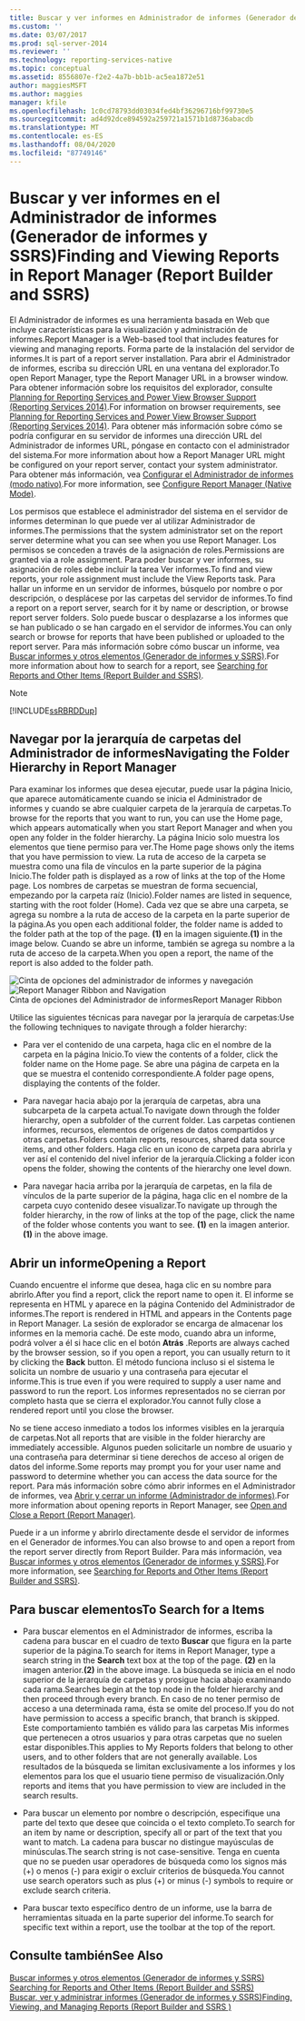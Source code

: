 ```yaml
---
title: Buscar y ver informes en Administrador de informes (Generador de informes y SSRS) | Microsoft Docs
ms.custom: ''
ms.date: 03/07/2017
ms.prod: sql-server-2014
ms.reviewer: ''
ms.technology: reporting-services-native
ms.topic: conceptual
ms.assetid: 8556807e-f2e2-4a7b-bb1b-ac5ea1872e51
author: maggiesMSFT
ms.author: maggies
manager: kfile
ms.openlocfilehash: 1c0cd78793dd03034fed4bf36296716bf99730e5
ms.sourcegitcommit: ad4d92dce894592a259721a1571b1d8736abacdb
ms.translationtype: MT
ms.contentlocale: es-ES
ms.lasthandoff: 08/04/2020
ms.locfileid: "87749146"
---
```

# <a name="finding-and-viewing-reports-in-report-manager-report-builder-and-ssrs"></a><span data-ttu-id="f50b5-102">Buscar y ver informes en el Administrador de informes (Generador de informes y SSRS)</span><span class="sxs-lookup"><span data-stu-id="f50b5-102">Finding and Viewing Reports in Report Manager (Report Builder and SSRS)</span></span>
  <span data-ttu-id="f50b5-103">El Administrador de informes es una herramienta basada en Web que incluye características para la visualización y administración de informes.</span><span class="sxs-lookup"><span data-stu-id="f50b5-103">Report Manager is a Web-based tool that includes features for viewing and managing reports.</span></span> <span data-ttu-id="f50b5-104">Forma parte de la instalación del servidor de informes.</span><span class="sxs-lookup"><span data-stu-id="f50b5-104">It is part of a report server installation.</span></span> <span data-ttu-id="f50b5-105">Para abrir el Administrador de informes, escriba su dirección URL en una ventana del explorador.</span><span class="sxs-lookup"><span data-stu-id="f50b5-105">To open Report Manager, type the Report Manager URL in a browser window.</span></span> <span data-ttu-id="f50b5-106">Para obtener información sobre los requisitos del explorador, consulte [Planning for Reporting Services and Power View Browser Support &#40;Reporting Services 2014&#41;](../browser-support-for-reporting-services-and-power-view.md).</span><span class="sxs-lookup"><span data-stu-id="f50b5-106">For information on browser requirements, see [Planning for Reporting Services and Power View Browser Support &#40;Reporting Services 2014&#41;](../browser-support-for-reporting-services-and-power-view.md).</span></span> <span data-ttu-id="f50b5-107">Para obtener más información sobre cómo se podría configurar en su servidor de informes una dirección URL del Administrador de informes URL, póngase en contacto con el administrador del sistema.</span><span class="sxs-lookup"><span data-stu-id="f50b5-107">For more information about how a Report Manager URL might be configured on your report server, contact your system administrator.</span></span> <span data-ttu-id="f50b5-108">Para obtener más información, vea [Configurar el Administrador de informes &#40;modo nativo&#41;](../report-server/configure-web-portal.md).</span><span class="sxs-lookup"><span data-stu-id="f50b5-108">For more information, see [Configure Report Manager &#40;Native Mode&#41;](../report-server/configure-web-portal.md).</span></span>  
  
 <span data-ttu-id="f50b5-109">Los permisos que establece el administrador del sistema en el servidor de informes determinan lo que puede ver al utilizar Administrador de informes.</span><span class="sxs-lookup"><span data-stu-id="f50b5-109">The permissions that the system administrator set on the report server determine what you can see when you use Report Manager.</span></span> <span data-ttu-id="f50b5-110">Los permisos se conceden a través de la asignación de roles.</span><span class="sxs-lookup"><span data-stu-id="f50b5-110">Permissions are granted via a role assignment.</span></span> <span data-ttu-id="f50b5-111">Para poder buscar y ver informes, su asignación de roles debe incluir la tarea Ver informes.</span><span class="sxs-lookup"><span data-stu-id="f50b5-111">To find and view reports, your role assignment must include the View Reports task.</span></span> <span data-ttu-id="f50b5-112">Para hallar un informe en un servidor de informes, búsquelo por nombre o por descripción, o desplácese por las carpetas del servidor de informes.</span><span class="sxs-lookup"><span data-stu-id="f50b5-112">To find a report on a report server, search for it by name or description, or browse report server folders.</span></span> <span data-ttu-id="f50b5-113">Solo puede buscar o desplazarse a los informes que se han publicado o se han cargado en el servidor de informes.</span><span class="sxs-lookup"><span data-stu-id="f50b5-113">You can only search or browse for reports that have been published or uploaded to the report server.</span></span> <span data-ttu-id="f50b5-114">Para más información sobre cómo buscar un informe, vea [Buscar informes y otros elementos &#40;Generador de informes y SSRS&#41;](searching-for-reports-and-other-items-report-builder-and-ssrs.md).</span><span class="sxs-lookup"><span data-stu-id="f50b5-114">For more information about how to search for a report, see [Searching for Reports and Other Items &#40;Report Builder  and SSRS&#41;](searching-for-reports-and-other-items-report-builder-and-ssrs.md).</span></span>  
  
> [!NOTE]  
>  [!INCLUDE[ssRBRDDup](../../includes/ssrbrddup-md.md)]  
  
## <a name="navigating-the-folder-hierarchy-in-report-manager"></a><span data-ttu-id="f50b5-115">Navegar por la jerarquía de carpetas del Administrador de informes</span><span class="sxs-lookup"><span data-stu-id="f50b5-115">Navigating the Folder Hierarchy in Report Manager</span></span>  
 <span data-ttu-id="f50b5-116">Para examinar los informes que desea ejecutar, puede usar la página Inicio, que aparece automáticamente cuando se inicia el Administrador de informes y cuando se abre cualquier carpeta de la jerarquía de carpetas.</span><span class="sxs-lookup"><span data-stu-id="f50b5-116">To browse for the reports that you want to run, you can use the Home page, which appears automatically when you start Report Manager and when you open any folder in the folder hierarchy.</span></span> <span data-ttu-id="f50b5-117">La página Inicio solo muestra los elementos que tiene permiso para ver.</span><span class="sxs-lookup"><span data-stu-id="f50b5-117">The Home page shows only the items that you have permission to view.</span></span> <span data-ttu-id="f50b5-118">La ruta de acceso de la carpeta se muestra como una fila de vínculos en la parte superior de la página Inicio.</span><span class="sxs-lookup"><span data-stu-id="f50b5-118">The folder path is displayed as a row of links at the top of the Home page.</span></span> <span data-ttu-id="f50b5-119">Los nombres de carpetas se muestran de forma secuencial, empezando por la carpeta raíz (Inicio).</span><span class="sxs-lookup"><span data-stu-id="f50b5-119">Folder names are listed in sequence, starting with the root folder (Home).</span></span> <span data-ttu-id="f50b5-120">Cada vez que se abre una carpeta, se agrega su nombre a la ruta de acceso de la carpeta en la parte superior de la página.</span><span class="sxs-lookup"><span data-stu-id="f50b5-120">As you open each additional folder, the folder name is added to the folder path at the top of the page.</span></span> <span data-ttu-id="f50b5-121">**(1)** en la imagen siguiente.</span><span class="sxs-lookup"><span data-stu-id="f50b5-121">**(1)** in the image below.</span></span> <span data-ttu-id="f50b5-122">Cuando se abre un informe, también se agrega su nombre a la ruta de acceso de la carpeta.</span><span class="sxs-lookup"><span data-stu-id="f50b5-122">When you open a report, the name of the report is also added to the folder path.</span></span>  
  
 <span data-ttu-id="f50b5-123">![Cinta de opciones del administrador de informes y navegación](../media/rs-reportmanager-ribbon.gif "Cinta de opciones del administrador de informes y navegación")</span><span class="sxs-lookup"><span data-stu-id="f50b5-123">![Report Manager Ribbon and Navigation](../media/rs-reportmanager-ribbon.gif "Report Manager Ribbon and Navigation")</span></span>  
<span data-ttu-id="f50b5-124">Cinta de opciones del Administrador de informes</span><span class="sxs-lookup"><span data-stu-id="f50b5-124">Report Manager Ribbon</span></span>  
  
 <span data-ttu-id="f50b5-125">Utilice las siguientes técnicas para navegar por la jerarquía de carpetas:</span><span class="sxs-lookup"><span data-stu-id="f50b5-125">Use the following techniques to navigate through a folder hierarchy:</span></span>  
  
-   <span data-ttu-id="f50b5-126">Para ver el contenido de una carpeta, haga clic en el nombre de la carpeta en la página Inicio.</span><span class="sxs-lookup"><span data-stu-id="f50b5-126">To view the contents of a folder, click the folder name on the Home page.</span></span> <span data-ttu-id="f50b5-127">Se abre una página de carpeta en la que se muestra el contenido correspondiente.</span><span class="sxs-lookup"><span data-stu-id="f50b5-127">A folder page opens, displaying the contents of the folder.</span></span>  
  
-   <span data-ttu-id="f50b5-128">Para navegar hacia abajo por la jerarquía de carpetas, abra una subcarpeta de la carpeta actual.</span><span class="sxs-lookup"><span data-stu-id="f50b5-128">To navigate down through the folder hierarchy, open a subfolder of the current folder.</span></span> <span data-ttu-id="f50b5-129">Las carpetas contienen informes, recursos, elementos de orígenes de datos compartidos y otras carpetas.</span><span class="sxs-lookup"><span data-stu-id="f50b5-129">Folders contain reports, resources, shared data source items, and other folders.</span></span> <span data-ttu-id="f50b5-130">Haga clic en un icono de carpeta para abrirla y ver así el contenido del nivel inferior de la jerarquía.</span><span class="sxs-lookup"><span data-stu-id="f50b5-130">Clicking a folder icon opens the folder, showing the contents of the hierarchy one level down.</span></span>  
  
-   <span data-ttu-id="f50b5-131">Para navegar hacia arriba por la jerarquía de carpetas, en la fila de vínculos de la parte superior de la página, haga clic en el nombre de la carpeta cuyo contenido desee visualizar.</span><span class="sxs-lookup"><span data-stu-id="f50b5-131">To navigate up through the folder hierarchy, in the row of links at the top of the page, click the name of the folder whose contents you want to see.</span></span> <span data-ttu-id="f50b5-132">**(1)** en la imagen anterior.</span><span class="sxs-lookup"><span data-stu-id="f50b5-132">**(1)** in the above image.</span></span>  
  
## <a name="opening-a-report"></a><span data-ttu-id="f50b5-133">Abrir un informe</span><span class="sxs-lookup"><span data-stu-id="f50b5-133">Opening a Report</span></span>  
 <span data-ttu-id="f50b5-134">Cuando encuentre el informe que desea, haga clic en su nombre para abrirlo.</span><span class="sxs-lookup"><span data-stu-id="f50b5-134">After you find a report, click the report name to open it.</span></span> <span data-ttu-id="f50b5-135">El informe se representa en HTML y aparece en la página Contenido del Administrador de informes.</span><span class="sxs-lookup"><span data-stu-id="f50b5-135">The report is rendered in HTML and appears in the Contents page in Report Manager.</span></span> <span data-ttu-id="f50b5-136">La sesión de explorador se encarga de almacenar los informes en la memoria caché. De este modo, cuando abra un informe, podrá volver a él si hace clic en el botón **Atrás** .</span><span class="sxs-lookup"><span data-stu-id="f50b5-136">Reports are always cached by the browser session, so if you open a report, you can usually return to it by clicking the **Back** button.</span></span> <span data-ttu-id="f50b5-137">El método funciona incluso si el sistema le solicita un nombre de usuario y una contraseña para ejecutar el informe.</span><span class="sxs-lookup"><span data-stu-id="f50b5-137">This is true even if you were required to supply a user name and password to run the report.</span></span> <span data-ttu-id="f50b5-138">Los informes representados no se cierran por completo hasta que se cierra el explorador.</span><span class="sxs-lookup"><span data-stu-id="f50b5-138">You cannot fully close a rendered report until you close the browser.</span></span>  
  
 <span data-ttu-id="f50b5-139">No se tiene acceso inmediato a todos los informes visibles en la jerarquía de carpetas.</span><span class="sxs-lookup"><span data-stu-id="f50b5-139">Not all reports that are visible in the folder hierarchy are immediately accessible.</span></span> <span data-ttu-id="f50b5-140">Algunos pueden solicitarle un nombre de usuario y una contraseña para determinar si tiene derechos de acceso al origen de datos del informe.</span><span class="sxs-lookup"><span data-stu-id="f50b5-140">Some reports may prompt you for your user name and password to determine whether you can access the data source for the report.</span></span> <span data-ttu-id="f50b5-141">Para más información sobre cómo abrir informes en el Administrador de informes, vea [Abrir y cerrar un informe &#40;Administrador de informes&#41;](../reports/open-and-close-a-report-report-manager.md).</span><span class="sxs-lookup"><span data-stu-id="f50b5-141">For more information about opening reports in Report Manager, see [Open and Close a Report &#40;Report Manager&#41;](../reports/open-and-close-a-report-report-manager.md).</span></span>  
  
 <span data-ttu-id="f50b5-142">Puede ir a un informe y abrirlo directamente desde el servidor de informes en el Generador de informes.</span><span class="sxs-lookup"><span data-stu-id="f50b5-142">You can also browse to and open a report from the report server directly from Report Builder.</span></span> <span data-ttu-id="f50b5-143">Para más información, vea [Buscar informes y otros elementos &#40;Generador de informes y SSRS&#41;](searching-for-reports-and-other-items-report-builder-and-ssrs.md).</span><span class="sxs-lookup"><span data-stu-id="f50b5-143">For more information, see [Searching for Reports and Other Items &#40;Report Builder  and SSRS&#41;](searching-for-reports-and-other-items-report-builder-and-ssrs.md).</span></span>  
  
## <a name="to-search-for-a-items"></a><span data-ttu-id="f50b5-144">Para buscar elementos</span><span class="sxs-lookup"><span data-stu-id="f50b5-144">To Search for a Items</span></span>  
  
-   <span data-ttu-id="f50b5-145">Para buscar elementos en el Administrador de informes, escriba la cadena para buscar en el cuadro de texto **Buscar** que figura en la parte superior de la página.</span><span class="sxs-lookup"><span data-stu-id="f50b5-145">To search for items in Report Manager, type a search string in the **Search** text box at the top of the page.</span></span> <span data-ttu-id="f50b5-146">**(2)** en la imagen anterior.</span><span class="sxs-lookup"><span data-stu-id="f50b5-146">**(2)** in the above image.</span></span> <span data-ttu-id="f50b5-147">La búsqueda se inicia en el nodo superior de la jerarquía de carpetas y prosigue hacia abajo examinando cada rama.</span><span class="sxs-lookup"><span data-stu-id="f50b5-147">Searches begin at the top node in the folder hierarchy and then proceed through every branch.</span></span> <span data-ttu-id="f50b5-148">En caso de no tener permiso de acceso a una determinada rama, ésta se omite del proceso.</span><span class="sxs-lookup"><span data-stu-id="f50b5-148">If you do not have permission to access a specific branch, that branch is skipped.</span></span> <span data-ttu-id="f50b5-149">Este comportamiento también es válido para las carpetas Mis informes que pertenecen a otros usuarios y para otras carpetas que no suelen estar disponibles.</span><span class="sxs-lookup"><span data-stu-id="f50b5-149">This applies to My Reports folders that belong to other users, and to other folders that are not generally available.</span></span> <span data-ttu-id="f50b5-150">Los resultados de la búsqueda se limitan exclusivamente a los informes y los elementos para los que el usuario tiene permiso de visualización.</span><span class="sxs-lookup"><span data-stu-id="f50b5-150">Only reports and items that you have permission to view are included in the search results.</span></span>  
  
-   <span data-ttu-id="f50b5-151">Para buscar un elemento por nombre o descripción, especifique una parte del texto que desee que coincida o el texto completo.</span><span class="sxs-lookup"><span data-stu-id="f50b5-151">To search for an item by name or description, specify all or part of the text that you want to match.</span></span> <span data-ttu-id="f50b5-152">La cadena para buscar no distingue mayúsculas de minúsculas.</span><span class="sxs-lookup"><span data-stu-id="f50b5-152">The search string is not case-sensitive.</span></span> <span data-ttu-id="f50b5-153">Tenga en cuenta que no se pueden usar operadores de búsqueda como los signos más (+) o menos (-) para exigir o excluir criterios de búsqueda.</span><span class="sxs-lookup"><span data-stu-id="f50b5-153">You cannot use search operators such as plus (+) or minus (-) symbols to require or exclude search criteria.</span></span>  
  
-   <span data-ttu-id="f50b5-154">Para buscar texto específico dentro de un informe, use la barra de herramientas situada en la parte superior del informe.</span><span class="sxs-lookup"><span data-stu-id="f50b5-154">To search for specific text within a report, use the toolbar at the top of the report.</span></span>  
  
## <a name="see-also"></a><span data-ttu-id="f50b5-155">Consulte también</span><span class="sxs-lookup"><span data-stu-id="f50b5-155">See Also</span></span>  
 <span data-ttu-id="f50b5-156">[Buscar informes y otros elementos &#40;Generador de informes y SSRS&#41;](searching-for-reports-and-other-items-report-builder-and-ssrs.md) </span><span class="sxs-lookup"><span data-stu-id="f50b5-156">[Searching for Reports and Other Items &#40;Report Builder  and SSRS&#41;](searching-for-reports-and-other-items-report-builder-and-ssrs.md) </span></span>  
 [<span data-ttu-id="f50b5-157">Buscar, ver y administrar informes &#40;Generador de informes y SSRS&#41;</span><span class="sxs-lookup"><span data-stu-id="f50b5-157">Finding, Viewing, and Managing Reports &#40;Report Builder and SSRS &#41;</span></span>](finding-viewing-and-managing-reports-report-builder-and-ssrs.md)  
  
  
